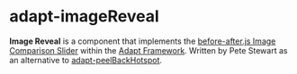 # adapt-imageReveal
**Image Reveal** is a component that implements the [before-after.js Image Comparison Slider](https://github.com/jotform/before-after.js) within the [Adapt Framework](https://github.com/adaptlearning/adapt_framework). Written by Pete Stewart as an alternative to [adapt-peelBackHotspot](https://github.com/cgkineo/adapt-peelBackHotspot).
